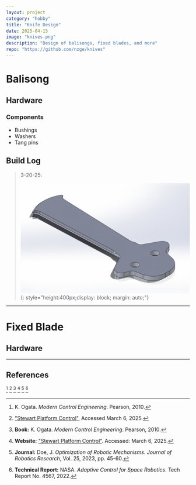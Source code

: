 ```yaml
---
layout: project
category: "hobby"
title: "Knife Design"
date: 2025-04-15
image: "knives.png"
description: "Design of balisongs, fixed blades, and more"
repo: "https://github.com/nzge/knives"
---
```


# Balisong

## Hardware

### Components
- Bushings
- Washers
- Tang pins

## Build Log

> 3-20-25: 
>
> ![Alt text](/assets/media/knives_media/balisong-blade_proto1.png){: 
style="height:400px;display: block; margin: auto;"}

---

# Fixed Blade

## Hardware

---

## References

[^1]: K. Ogata. *Modern Control Engineering*. Pearson, 2010.  
[^2]: ["Stewart Platform Control"](https://example.com), Accessed March 6, 2025.  
[^3]: **Book:** K. Ogata. *Modern Control Engineering*. Pearson, 2010.  
[^4]: **Website:** ["Stewart Platform Control"](https://example.com). Accessed: March 6, 2025.  
[^5]: **Journal:** Doe, J. *Optimization of Robotic Mechanisms*. *Journal of Robotics Research*, Vol. 25, 2023, pp. 45-60.  
[^6]: **Technical Report:** NASA. *Adaptive Control for Space Robotics*. Tech Report No. 4567, 2022.  

<!-- Hidden references trigger the footnote rendering -->
<span id="hidden-references"> [^1] [^2] [^3] [^4] [^5] [^6]</span>